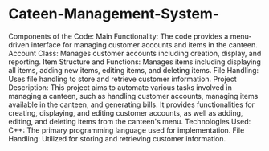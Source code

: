 # Cateen-Management-System-
Components of the Code:
Main Functionality: The code provides a menu-driven interface for managing customer accounts and items in the canteen.
Account Class: Manages customer accounts including creation, display, and reporting.
Item Structure and Functions: Manages items including displaying all items, adding new items, editing items, and deleting items.
File Handling: Uses file handling to store and retrieve customer information.
Project Description:
This project aims to automate various tasks involved in managing a canteen, such as handling customer accounts, managing items available in the canteen, and generating bills. It provides functionalities for creating, displaying, and editing customer accounts, as well as adding, editing, and deleting items from the canteen's menu.
Technologies Used:
C++: The primary programming language used for implementation.
File Handling: Utilized for storing and retrieving customer information.
